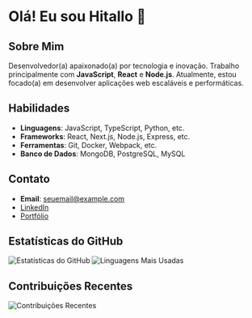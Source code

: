 # Olá! Eu sou Hitallo 👋



## Sobre Mim
Desenvolvedor(a) apaixonado(a) por tecnologia e inovação. Trabalho principalmente com **JavaScript**, **React** e **Node.js**. Atualmente, estou focado(a) em desenvolver aplicações web escaláveis e performáticas.

## Habilidades
- **Linguagens**: JavaScript, TypeScript, Python, etc.
- **Frameworks**: React, Next.js, Node.js, Express, etc.
- **Ferramentas**: Git, Docker, Webpack, etc.
- **Banco de Dados**: MongoDB, PostgreSQL, MySQL


## Contato
- **Email**: [seuemail@example.com](mailto:seuemail@example.com)
- [LinkedIn](https://www.linkedin.com/in/seulinkedin/)
- [Portfólio](https://seuportfolio.com)

## Estatísticas do GitHub
![Estatísticas do GitHub](https://github-readme-stats.vercel.app/api?username=hitallof&show_icons=true&theme=dark&icon_color=orange&title_color=orange&text_color=orange)
![Linguagens Mais Usadas](https://github-readme-stats.vercel.app/api/top-langs/?username=hitallof&layout=compact&theme=dark&title_color=orange&text_color=orange)

## Contribuições Recentes
![Contribuições Recentes](https://github-contributor-stats.vercel.app/api?username=hitallof&limit=5&theme=dark&title_color=orange&text_color=orange)
